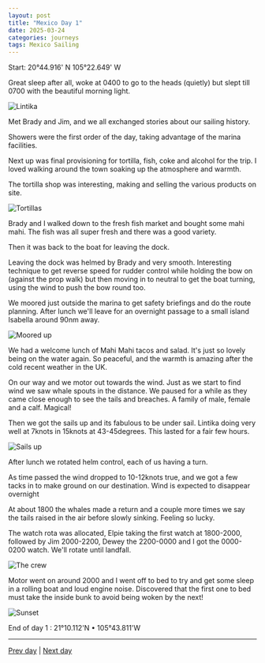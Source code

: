 ```yaml
---
layout: post
title: "Mexico Day 1"
date: 2025-03-24
categories: journeys
tags: Mexico Sailing
---
```


Start: 20°44.916' N 105°22.649' W

Great sleep after all, woke at 0400 to go to the heads (quietly) but slept till 0700 with the beautiful morning light.

![Lintika]({{site-url}}/images/lintika.jpg)

Met Brady and Jim, and we all exchanged stories about our sailing history.

Showers were the first order of the day, taking advantage of the marina facilities.

Next up was final provisioning for tortilla, fish, coke and alcohol for the trip. I loved walking around the town soaking up the atmosphere and warmth.

The tortilla shop was interesting, making and selling the various products on site.

![Tortillas]({{site-url}}/images/tortillas.jpg)

Brady and I walked down to the fresh fish market and bought some mahi mahi. The fish was all super fresh and there was a good variety.

Then it was back to the boat for leaving the dock.

Leaving the dock was helmed by Brady and very smooth. Interesting technique to get reverse speed for rudder control while holding the bow on (against the prop walk) but then moving in to neutral to get the boat turning, using the wind to push the bow round too.

We moored just outside the marina to get safety briefings and do the route planning. After lunch we'll leave for an overnight passage to a small island Isabella around 90nm away.

![Moored up]({{site-url}}/images/moored.jpg)

We had a welcome lunch of Mahi Mahi tacos and salad. It's just so lovely being on the water again. So peaceful, and the warmth is amazing after the cold recent weather in the UK.

On our way and we motor out towards the wind. Just as we start to find wind we saw whale spouts in the distance. We paused for a while as they came close enough to see the tails and breaches. A family of male, female and a calf. Magical!

Then we got the sails up and its fabulous to be under sail. Lintika doing very well at 7knots in 15knots at 43-45degrees. This lasted for a fair few hours.

![Sails up]({{site-url}}/images/sails-up.jpg)

After lunch we rotated helm control, each of us having a turn.

As time passed the wind dropped to 10-12knots true, and we got a few tacks in to make ground on our destination. Wind is expected  to disappear overnight

At about 1800 the whales made a return and a couple more times we say the tails raised in the air before slowly sinking. Feeling so lucky.

The watch rota was allocated, Elpie taking the first watch at 1800-2000, followed by Jim 2000-2200, Dewey the 2200-0000 and I got the 0000-0200 watch. We'll rotate until landfall.

![The crew]({{site-url}}/images/the-crew.jpg)

Motor went on around 2000 and I went off to bed to try and get some sleep in a rolling boat and loud engine noise. Discovered that the first one to bed must take the inside bunk to avoid being woken by the next!

![Sunset]({{site-url}}/images/sunset.jpg)

End of day 1 : 21°10.112'N • 105°43.811'W

---
[Prev day]({{site-url}}/blog/2025/03/mexico-day0/) | [Next day]({{site-url}}/blog/2025/03/mexico-day2/)
